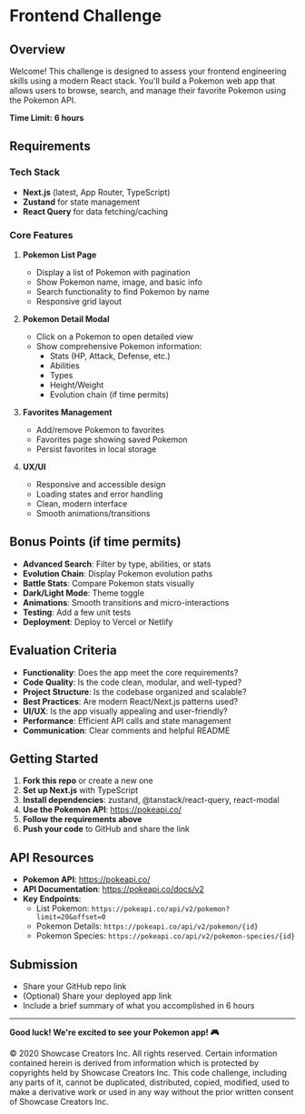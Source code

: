 # Frontend Challenge

## Overview

Welcome! This challenge is designed to assess your frontend engineering skills using a modern React stack. You'll build a Pokemon web app that allows users to browse, search, and manage their favorite Pokemon using the Pokemon API.

**Time Limit: 6 hours**

## Requirements

### **Tech Stack**

- **Next.js** (latest, App Router, TypeScript)
- **Zustand** for state management
- **React Query** for data fetching/caching

### **Core Features**

1. **Pokemon List Page**

   - Display a list of Pokemon with pagination
   - Show Pokemon name, image, and basic info
   - Search functionality to find Pokemon by name
   - Responsive grid layout

2. **Pokemon Detail Modal**

   - Click on a Pokemon to open detailed view
   - Show comprehensive Pokemon information:
     - Stats (HP, Attack, Defense, etc.)
     - Abilities
     - Types
     - Height/Weight
     - Evolution chain (if time permits)

3. **Favorites Management**

   - Add/remove Pokemon to favorites
   - Favorites page showing saved Pokemon
   - Persist favorites in local storage

4. **UX/UI**
   - Responsive and accessible design
   - Loading states and error handling
   - Clean, modern interface
   - Smooth animations/transitions

## Bonus Points (if time permits)

- **Advanced Search**: Filter by type, abilities, or stats
- **Evolution Chain**: Display Pokemon evolution paths
- **Battle Stats**: Compare Pokemon stats visually
- **Dark/Light Mode**: Theme toggle
- **Animations**: Smooth transitions and micro-interactions
- **Testing**: Add a few unit tests
- **Deployment**: Deploy to Vercel or Netlify

## Evaluation Criteria

- **Functionality**: Does the app meet the core requirements?
- **Code Quality**: Is the code clean, modular, and well-typed?
- **Project Structure**: Is the codebase organized and scalable?
- **Best Practices**: Are modern React/Next.js patterns used?
- **UI/UX**: Is the app visually appealing and user-friendly?
- **Performance**: Efficient API calls and state management
- **Communication**: Clear comments and helpful README

## Getting Started

1. **Fork this repo** or create a new one
2. **Set up Next.js** with TypeScript
3. **Install dependencies**: zustand, @tanstack/react-query, react-modal
4. **Use the Pokemon API**: https://pokeapi.co/
5. **Follow the requirements above**
6. **Push your code** to GitHub and share the link

## API Resources

- **Pokemon API**: https://pokeapi.co/
- **API Documentation**: https://pokeapi.co/docs/v2
- **Key Endpoints**:
  - List Pokemon: `https://pokeapi.co/api/v2/pokemon?limit=20&offset=0`
  - Pokemon Details: `https://pokeapi.co/api/v2/pokemon/{id}`
  - Pokemon Species: `https://pokeapi.co/api/v2/pokemon-species/{id}`

## Submission

- Share your GitHub repo link
- (Optional) Share your deployed app link
- Include a brief summary of what you accomplished in 6 hours

---

**Good luck! We're excited to see your Pokemon app! 🎮**

© 2020 Showcase Creators Inc. All rights reserved. Certain information contained herein is derived from information which is protected by copyrights held by Showcase Creators Inc. This code challenge, including any parts of it, cannot be duplicated, distributed, copied, modified, used to make a derivative work or used in any way without the prior written consent of Showcase Creators Inc.
